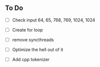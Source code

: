 ## To Do

- [ ] Check input 64, 65, 768, 769, 1024, 1024
- [ ] Create for loop
- [ ] remove syncthreads

- [ ] Optimize the hell out of it
- [ ] Add cpp tokenizer
